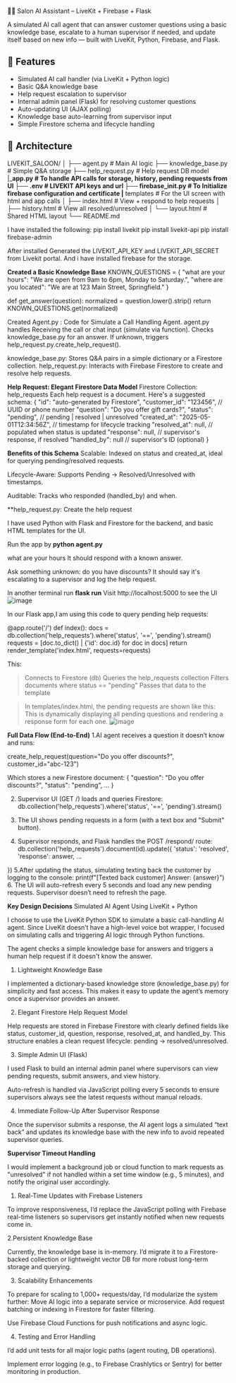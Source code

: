 💇‍♀️ Salon AI Assistant – LiveKit + Firebase + Flask

A simulated AI call agent that can answer customer questions using a basic knowledge base, escalate to a human supervisor if needed, and update itself based on new info — built with LiveKit, Python, Firebase, and Flask.


## 🚀 Features

- Simulated AI call handler (via LiveKit + Python logic)
- Basic Q&A knowledge base
- Help request escalation to supervisor
- Internal admin panel (Flask) for resolving customer questions
- Auto-updating UI (AJAX polling)
- Knowledge base auto-learning from supervisor input
- Simple Firestore schema and lifecycle handling

## 🧠 Architecture
LIVEKIT_SALOON/
│
├── agent.py            # Main AI logic
├── knowledge_base.py   # Simple Q&A storage
├── help_request.py     # Help request DB model
|___app.py              # To handle API calls for storage, history, pending requests from UI
├── .env                # LIVEKIT API keys and url
├── firebase_init.py    # To Initialize firebase configuration and certificate
|__ templates           # For the UI screen with html and app calls
│   ├── index.html         # View + respond to help requests
│   ├── history.html       # View all resolved/unresolved
│   └── layout.html        # Shared HTML layout
└── README.md


I have installed the following: 
pip install livekit
pip install livekit-api
pip install firebase-admin

After installed Generated the LIVEKIT_API_KEY and LIVEKIT_API_SECRET from Livekit portal.
And i have installed firebase for the storage.

**Created a Basic Knowledge Base**
KNOWN_QUESTIONS = {
    "what are your hours": "We are open from 9am to 6pm, Monday to Saturday.",
    "where are you located": "We are at 123 Main Street, Springfield."
}

def get_answer(question):
    normalized = question.lower().strip()
    return KNOWN_QUESTIONS.get(normalized)

Created Agent.py : Code for Simulate a Call Handling Agent. 
   agent.py handles Receiving the call or chat input (simulate via function). Checks knowledge_base.py for an answer. If unknown, triggers help_request.py.create_help_request().

knowledge_base.py:   Stores Q&A pairs in a simple dictionary or a Firestore collection.
help_request.py:  Interacts with Firebase Firestore to create and resolve help requests.

**Help Request: Elegant Firestore Data Model**
Firestore Collection: help_requests
Each help request is a document. Here's a suggested schema:
{
  "id": "auto-generated by Firestore",
  "customer_id": "123456",          // UUID or phone number
  "question": "Do you offer gift cards?",
  "status": "pending",              // pending | resolved | unresolved
  "created_at": "2025-05-01T12:34:56Z",   // timestamp for lifecycle tracking
  "resolved_at": null,              // populated when status is updated
  "response": null,                // supervisor's response, if resolved
  "handled_by": null               // supervisor's ID (optional)
}

**Benefits of this Schema**
Scalable: Indexed on status and created_at, ideal for querying pending/resolved requests.

Lifecycle-Aware: Supports Pending → Resolved/Unresolved with timestamps.

Auditable: Tracks who responded (handled_by) and when.

**help_request.py: Create the help request

I have used Python with Flask and Firestore for the backend, and basic HTML templates for the UI.


Run the app by **python agent.py**  

what are your hours
It should respond with a known answer.

Ask something unknown:
do you have discounts?
It should say it's escalating to a supervisor and log the help request.

In another terminal run **flask run**
Visit http://localhost:5000 to see the UI
![image](https://github.com/user-attachments/assets/d955d2fe-c2fa-470c-8982-2e3a030ed222)




In our Flask app,I am using this code to query pending help requests:

@app.route('/')
def index():
    docs = db.collection('help_requests').where('status', '==', 'pending').stream()
    requests = [doc.to_dict() | {'id': doc.id} for doc in docs]
    return render_template('index.html', requests=requests)

This:

> Connects to Firestore (db)
> Queries the help_requests collection
> Filters documents where status == "pending"
Passes that data to the template

> In templates/index.html, the pending requests are shown like this:
This is dynamically displaying all pending questions and rendering a response form for each one.
![image](https://github.com/user-attachments/assets/8b49842a-1cc1-442e-8fb3-af53039c014c)


**Full Data Flow (End-to-End)**
1.AI agent receives a question it doesn’t know and runs:

create_help_request(question="Do you offer discounts?", customer_id="abc-123")

Which stores a new Firestore document:
{
  "question": "Do you offer discounts?",
  "status": "pending",
  ...
}

2. Supervisor UI (GET /) loads and queries Firestore:
db.collection('help_requests').where('status', '==', 'pending').stream()
3. The UI shows pending requests in a form (with a text box and "Submit" button).

4. Supervisor responds, and Flask handles the POST /respond/<id> route:
   db.collection('help_requests').document(id).update({
    'status': 'resolved',
    'response': answer,
    ...

})
5.After updating the status, simulating texting back the customer by logging to the console:
    print(f"[Texted back customer] Answer: {answer}")
6. The UI will auto-refresh every 5 seconds and load any new pending requests.
   Supervisor doesn’t need to refresh the page.


**Key Design Decisions**
Simulated AI Agent Using LiveKit + Python

I choose to use the LiveKit Python SDK to simulate a basic call-handling AI agent. Since LiveKit doesn’t have a high-level voice bot wrapper, I focused on simulating calls and triggering AI logic through Python functions.

The agent checks a simple knowledge base for answers and triggers a human help request if it doesn't know the answer.

1. Lightweight Knowledge Base

I implemented a dictionary-based knowledge store (knowledge_base.py) for simplicity and fast access. This makes it easy to update the agent’s memory once a supervisor provides an answer.

2. Elegant Firestore Help Request Model

Help requests are stored in Firebase Firestore with clearly defined fields like status, customer_id, question, response, resolved_at, and handled_by.
This structure enables a clean request lifecycle: pending → resolved/unresolved.

3. Simple Admin UI (Flask)

I used Flask to build an internal admin panel where supervisors can view pending requests, submit answers, and view history.

Auto-refresh is handled via JavaScript polling every 5 seconds to ensure supervisors always see the latest requests without manual reloads.

4. Immediate Follow-Up After Supervisor Response

Once the supervisor submits a response, the AI agent logs a simulated “text back” and updates its knowledge base with the new info to avoid repeated supervisor queries.


**Supervisor Timeout Handling**

I would implement a background job or cloud function to mark requests as "unresolved" if not handled within a set time window (e.g., 5 minutes), and notify the original user accordingly.

1. Real-Time Updates with Firebase Listeners

To improve responsiveness, I’d replace the JavaScript polling with Firebase real-time listeners so supervisors get instantly notified when new requests come in.

2.Persistent Knowledge Base

Currently, the knowledge base is in-memory. I’d migrate it to a Firestore-backed collection or lightweight vector DB for more robust long-term storage and querying.

3. Scalability Enhancements

To prepare for scaling to 1,000+ requests/day, I’d modularize the system further:
Move AI logic into a separate service or microservice.
Add request batching or indexing in Firestore for faster filtering.

Use Firebase Cloud Functions for push notifications and async logic.

4. Testing and Error Handling

I’d add unit tests for all major logic paths (agent routing, DB operations).

Implement error logging (e.g., to Firebase Crashlytics or Sentry) for better monitoring in production.
